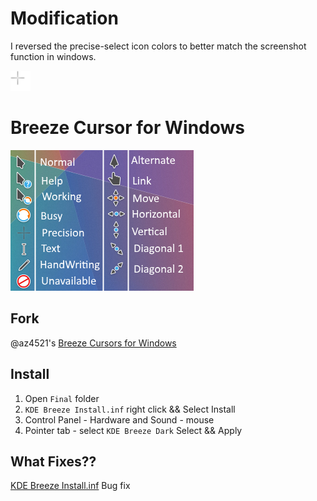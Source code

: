 # Modification

I reversed the precise-select icon colors to better match the screenshot function in windows.

![Precise-selected Cursor](./Sources/precise.png)

# Breeze Cursor for Windows
![Breeze Dark Cursor](./preview.png)

## Fork

@az4521's [Breeze Cursors for Windows](https://www.deviantart.com/az4521/art/Breeze-Cursors-for-Windows-628166238)

## Install
1. Open `Final` folder
2. `KDE Breeze Install.inf` right click && Select Install
3. Control Panel - Hardware and Sound - mouse
4. Pointer tab - select `KDE Breeze Dark` Select && Apply

## What Fixes??
[KDE Breeze Install.inf](https://github.com/black7375/Breeze-Cursors-for-Windows/blob/master/Final/KDE%20Breeze%20Install.inf) Bug fix
